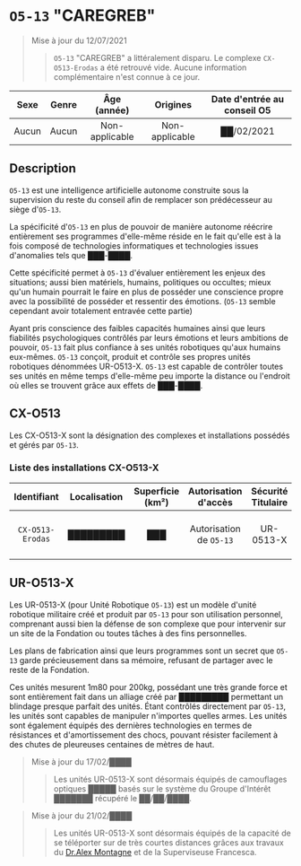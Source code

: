 # `O5-13` "CAREGREB"

> Mise à jour du 12/07/2021
> > `O5-13` "CAREGREB" a littéralement disparu. Le complexe `CX-O513-Erodas` a été retrouvé vide. Aucune information complémentaire n'est connue à ce jour.

| Sexe  | Genre |  Âge (année)   |    Origines    | Date d'entrée au conseil O5 |
| :---: | :---: | :------------: | :------------: | :-------------------------: |
| Aucun | Aucun | Non-applicable | Non-applicable |         ██/02/2021          |

## Description
`O5-13` est une intelligence artificielle autonome construite sous la supervision du reste du conseil afin de remplacer son prédécesseur au siège d'`O5-13`.

La spécificité d'`O5-13` en plus de pouvoir de manière autonome réécrire entièrement ses programmes d'elle-même réside en le fait qu'elle est à la fois composé de technologies informatiques et technologies issues d'anomalies tels que ███-████.

Cette spécificité permet à `O5-13` d'évaluer entièrement les enjeux des situations; aussi bien matériels, humains, politiques ou occultes; mieux qu'un humain pourrait le faire en plus de posséder une conscience propre avec la possibilité de posséder et ressentir des émotions. (`O5-13` semble cependant avoir totalement entravée cette partie)

Ayant pris conscience des faibles capacités humaines ainsi que leurs fiabilités psychologiques contrôlés par leurs émotions et leurs ambitions de pouvoir, `O5-13` fait plus confiance à ses unités robotiques qu'aux humains eux-mêmes. `O5-13` conçoit, produit et contrôle ses propres unités robotiques dénommées UR-O513-X. `O5-13` est capable de contrôler toutes ses unités en même temps d'elle-même peu importe la distance ou l'endroit où elles se trouvent grâce aux effets de ███-████.

## CX-O513
Les CX-O513-X sont la désignation des complexes et installations possédés et gérés par `O5-13`.

### Liste des installations CX-O513-X
|  Identifiant   | Localisation | Superficie (km²) | Autorisation d'accès  | Sécurité Titulaire |                 Notes                 |
| :------------: | :----------: | :--------------: | :-------------------: | :----------------: | :-----------------------------------: |
| `CX-O513-Erodas` |  █████████   |       ███        | Autorisation de `O5-13` |     UR-0513-X      | Complexe de l'unité centrale de `O5-13` |

## UR-O513-X
Les UR-0513-X (pour Unité Robotique `O5-13`) est un modèle d'unité robotique militaire créé et produit par `O5-13` pour son utilisation personnel, comprenant aussi bien la défense de son complexe que pour intervenir sur un site de la Fondation ou toutes tâches à des fins personnelles.

Les plans de fabrication ainsi que leurs programmes sont un secret que `O5-13` garde précieusement dans sa mémoire, refusant de partager avec le reste de la Fondation.

Ces unités mesurent 1m80 pour 200kg, possédant une très grande force et sont entièrement fait dans un alliage créé par █████████ permettant un blindage presque parfait des unités. Étant contrôlés directement par `O5-13`, les unités sont capables de manipuler n'importes quelles armes. Les unités sont également équipés des dernières technologies en termes de résistances et d'amortissement des chocs, pouvant résister facilement à des chutes de pleureuses centaines de mètres de haut.

> Mise à jour du 17/02/████
> > Les unités UR-0513-X sont désormais équipés de camouflages optiques █████ basés sur le système du Groupe d'Intérêt ███████ récupéré le ██/██/████.

> Mise à jour du 21/02/████
> > Les unités UR-0513-X sont désormais équipés de la capacité de se téléporter sur de très courtes distances grâces aux travaux du [Dr.Alex Montagne](https://uraniumcommunity.com/forum/threads/dossier-du-dr-alex-montagne.181/) et de la Superviseuse Francesca.